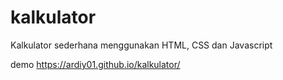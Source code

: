 # kalkulator
Kalkulator sederhana menggunakan HTML, CSS dan Javascript

demo https://ardiy01.github.io/kalkulator/
